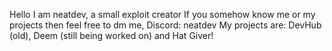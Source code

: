 Hello I am neatdev, a small exploit creator
If you somehow know me or my projects then feel free to dm me, Discord: neatdev
My projects are: DevHub (old), Deem (still being worked on) and Hat Giver!
